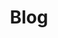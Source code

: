 ---
title: Blog
title_seo: ''
description: Elenco delle voci del blog
image: ''
draft: false
noindex: true
translationKey: blog
---